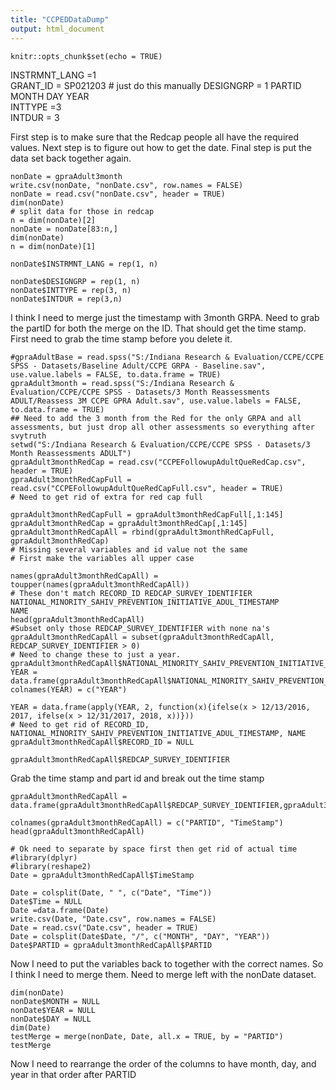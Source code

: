 ```yaml
---
title: "CCPEDDataDump"
output: html_document
---
```


```{r setup, include=FALSE}
knitr::opts_chunk$set(echo = TRUE)
```


INSTRMNT_LANG	=1	
GRANT_ID = 	SP021203 # just do this manually
DESIGNGRP = 1
PARTID	
MONTH	DAY	YEAR	
INTTYPE =3	
INTDUR = 3

First step is to make sure that the Redcap people all have the required values.
Next step is to figure out how to get the date.
Final step is put the data set back together again.

```{r}
nonDate = gpraAdult3month
write.csv(nonDate, "nonDate.csv", row.names = FALSE)
nonDate = read.csv("nonDate.csv", header = TRUE)
dim(nonDate)
# split data for those in redcap
n = dim(nonDate)[2]
nonDate = nonDate[83:n,]
dim(nonDate)
n = dim(nonDate)[1]

nonDate$INSTRMNT_LANG = rep(1, n)

nonDate$DESIGNGRP = rep(1, n)
nonDate$INTTYPE = rep(3, n)
nonDate$INTDUR = rep(3,n)

```
I think I need to merge just the timestamp with 3month GRPA.  Need to grab the partID for both the merge on the ID.  That should get the time stamp.
First need to grab the time stamp before you delete it.  

```{r}
#gpraAdultBase = read.spss("S:/Indiana Research & Evaluation/CCPE/CCPE SPSS - Datasets/Baseline Adult/CCPE GRPA - Baseline.sav", use.value.labels = FALSE, to.data.frame = TRUE)
gpraAdult3month = read.spss("S:/Indiana Research & Evaluation/CCPE/CCPE SPSS - Datasets/3 Month Reassessments ADULT/Reassess 3M CCPE GPRA Adult.sav", use.value.labels = FALSE, to.data.frame = TRUE)
## Need to add the 3 month from the Red for the only GRPA and all assessments, but just drop all other assessments so everything after svytruth
setwd("S:/Indiana Research & Evaluation/CCPE/CCPE SPSS - Datasets/3 Month Reassessments ADULT")
gpraAdult3monthRedCap = read.csv("CCPEFollowupAdultQueRedCap.csv", header = TRUE)
gpraAdult3monthRedCapFull = read.csv("CCPEFollowupAdultQueRedCapFull.csv", header = TRUE)
# Need to get rid of extra for red cap full

gpraAdult3monthRedCapFull = gpraAdult3monthRedCapFull[,1:145]
gpraAdult3monthRedCap = gpraAdult3monthRedCap[,1:145]
gpraAdult3monthRedCapAll = rbind(gpraAdult3monthRedCapFull, gpraAdult3monthRedCap)
# Missing several variables and id value not the same
# First make the variables all upper case

names(gpraAdult3monthRedCapAll) = toupper(names(gpraAdult3monthRedCapAll))
# These don't match RECORD_ID REDCAP_SURVEY_IDENTIFIER NATIONAL_MINORITY_SAHIV_PREVENTION_INITIATIVE_ADUL_TIMESTAMP                 NAME
head(gpraAdult3monthRedCapAll)
#Subset only those REDCAP_SURVEY_IDENTIFIER with none na's
gpraAdult3monthRedCapAll = subset(gpraAdult3monthRedCapAll, REDCAP_SURVEY_IDENTIFIER > 0)
# Need to change these to just a year.
gpraAdult3monthRedCapAll$NATIONAL_MINORITY_SAHIV_PREVENTION_INITIATIVE_ADUL_TIMESTAMP
YEAR = data.frame(gpraAdult3monthRedCapAll$NATIONAL_MINORITY_SAHIV_PREVENTION_INITIATIVE_ADUL_TIMESTAMP)
colnames(YEAR) = c("YEAR")

YEAR = data.frame(apply(YEAR, 2, function(x){ifelse(x > 12/13/2016, 2017, ifelse(x > 12/31/2017, 2018, x))}))
# Need to get rid of RECORD_ID, NATIONAL_MINORITY_SAHIV_PREVENTION_INITIATIVE_ADUL_TIMESTAMP, NAME
gpraAdult3monthRedCapAll$RECORD_ID = NULL

gpraAdult3monthRedCapAll$REDCAP_SURVEY_IDENTIFIER
```
Grab the time stamp and part id and break out the time stamp
```{r}
gpraAdult3monthRedCapAll = data.frame(gpraAdult3monthRedCapAll$REDCAP_SURVEY_IDENTIFIER,gpraAdult3monthRedCapAll$NATIONAL_MINORITY_SAHIV_PREVENTION_INITIATIVE_ADUL_TIMESTAMP) 

colnames(gpraAdult3monthRedCapAll) = c("PARTID", "TimeStamp")
head(gpraAdult3monthRedCapAll)

# Ok need to separate by space first then get rid of actual time
#library(dplyr)
#library(reshape2)
Date = gpraAdult3monthRedCapAll$TimeStamp

Date = colsplit(Date, " ", c("Date", "Time"))
Date$Time = NULL
Date =data.frame(Date)
write.csv(Date, "Date.csv", row.names = FALSE)
Date = read.csv("Date.csv", header = TRUE) 
Date = colsplit(Date$Date, "/", c("MONTH", "DAY", "YEAR"))
Date$PARTID = gpraAdult3monthRedCapAll$PARTID

```
Now I need to put the variables back to together with the correct names.  So I think I need to merge them.  Need to merge left with the nonDate dataset.
```{r}
dim(nonDate)
nonDate$MONTH = NULL
nonDate$YEAR = NULL
nonDate$DAY = NULL
dim(Date)
testMerge = merge(nonDate, Date, all.x = TRUE, by = "PARTID")
testMerge
```
Now I need to rearrange the order of the columns to have month, day, and year in that order after PARTID
```{r}

```




